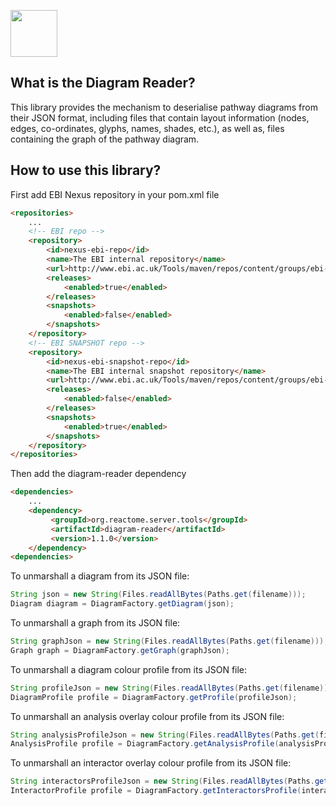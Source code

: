 [<img src=https://user-images.githubusercontent.com/6883670/31999264-976dfb86-b98a-11e7-9432-0316345a72ea.png height=75 />](https://reactome.org)

## What is the Diagram Reader?
This library provides the mechanism to deserialise pathway diagrams from their JSON format, including files that contain layout information (nodes, edges, co-ordinates, glyphs, names, shades, etc.), as well as, files containing the graph of the pathway diagram.

## How to use this library?

First add EBI Nexus repository in your pom.xml file

```html
<repositories>
    ...
    <!-- EBI repo -->
    <repository>
        <id>nexus-ebi-repo</id>
        <name>The EBI internal repository</name>
        <url>http://www.ebi.ac.uk/Tools/maven/repos/content/groups/ebi-repo/</url>
        <releases>
            <enabled>true</enabled>
        </releases>
        <snapshots>
            <enabled>false</enabled>
        </snapshots>
    </repository>
    <!-- EBI SNAPSHOT repo -->
    <repository>
        <id>nexus-ebi-snapshot-repo</id>
        <name>The EBI internal snapshot repository</name>
        <url>http://www.ebi.ac.uk/Tools/maven/repos/content/groups/ebi-snapshots/</url>
        <releases>
            <enabled>false</enabled>
        </releases>
        <snapshots>
            <enabled>true</enabled>
        </snapshots>
    </repository>
</repositories>
```

Then add the diagram-reader dependency

```html
<dependencies>
    ...
    <dependency>
         <groupId>org.reactome.server.tools</groupId>
         <artifactId>diagram-reader</artifactId>
         <version>1.1.0</version>
    </dependency>
<dependencies>
```

To unmarshall a diagram from its JSON file:

```java
String json = new String(Files.readAllBytes(Paths.get(filename)));
Diagram diagram = DiagramFactory.getDiagram(json);
```

To unmarshall a graph from its JSON file:

```java
String graphJson = new String(Files.readAllBytes(Paths.get(filename)));
Graph graph = DiagramFactory.getGraph(graphJson);
```

To unmarshall a diagram colour profile from its JSON file:

```java
String profileJson = new String(Files.readAllBytes(Paths.get(filename)));
DiagramProfile profile = DiagramFactory.getProfile(profileJson);
```

To unmarshall an analysis overlay colour profile from its JSON file:

```java
String analysisProfileJson = new String(Files.readAllBytes(Paths.get(filename)));
AnalysisProfile profile = DiagramFactory.getAnalysisProfile(analysisProfileJson);
```

To unmarshall an interactor overlay colour profile from its JSON file:

```java
String interactorsProfileJson = new String(Files.readAllBytes(Paths.get(filename)));
InteractorProfile profile = DiagramFactory.getInteractorsProfile(interactorsProfileJson);
```
